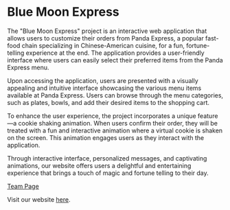 # Blue Moon Express

The "Blue Moon Express" project is an interactive web application that allows users to customize their orders from Panda Express, a popular fast-food chain specializing in Chinese-American cuisine, for a fun, fortune-telling experience at the end. The application provides a user-friendly interface where users can easily select their preferred items from the Panda Express menu.

Upon accessing the application, users are presented with a visually appealing and intuitive interface showcasing the various menu items available at Panda Express. Users can browse through the menu categories, such as plates, bowls, and add their desired items to the shopping cart.

To enhance the user experience, the project incorporates a unique feature—a cookie shaking animation. When users confirm their order, they will be treated with a fun and interactive animation where a virtual cookie is shaken on the screen. This animation engages users as they interact with the application.

Through interactive interface, personalized messages, and captivating animations, our website offers users a delightful and entertaining experience that brings a touch of magic and fortune telling to their day.

[Team Page](admin/team.md)

Visit our website [here](https://cse110-sp23-group30.github.io/cse110-sp23-group30/opening_screen/opening-screen.html).
